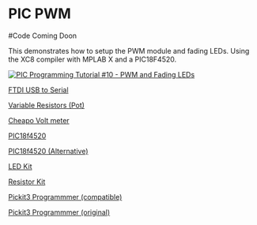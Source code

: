 # PIC PWM
#Code Coming Doon

This demonstrates how to setup the PWM module and fading LEDs. Using the XC8 compiler with MPLAB X and a PIC18F4520.

[![PIC Programming Tutorial #10 - PWM and Fading LEDs](https://img.youtube.com/vi/Zjv3fNCcVsI/0.jpg)](https://www.youtube.com/watch?v=Zjv3fNCcVsI "PIC Programming Tutorial #10 - PWM and Fading LEDs")

<a href="https://amzn.to/2CzX8Wc">FTDI USB to Serial</a>

<a href="https://amzn.to/2pTpm5W">Variable Resistors (Pot)</a>

<a href="https://amzn.to/2CLXmtE">Cheapo Volt meter</a>

<a href="https://amzn.to/2oTHRqm">PIC18f4520</a>

<a href="https://amzn.to/2p2PsmV">PIC18f4520  (Alternative)</a>

<a href="https://amzn.to/2x5Fq8a">LED Kit</a>

<a href="https://amzn.to/2COwEBA">Resistor Kit</a>

<a href="https://amzn.to/2BzKsiE">Pickit3 Programmmer (compatible)</a>

<a href="https://www.microchip.com/Developmenttools/ProductDetails/PartNo/PG164130">Pickit3 Programmmer (original)</a>

